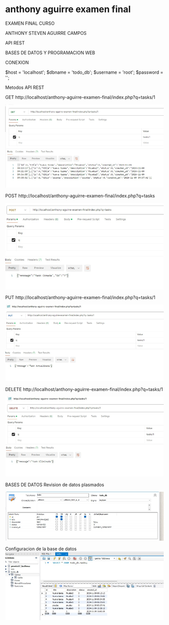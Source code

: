 # anthony aguirre examen final
EXAMEN FINAL CURSO

ANTHONY STEVEN AGUIRRE CAMPOS

API REST

BASES DE DATOS Y PROGRAMACION WEB

CONEXION

$host = 'localhost'; 
$dbname = 'todo_db'; 
$username = 'root'; 
$password = ''; 


Metodos API REST

GET
http://localhost/anthony-aguirre-examen-final/index.php?q=tasks/1

![Imagen de ejemplo](imagenes2/todos.jpeg)


POST
http://localhost/anthony-aguirre-examen-final/index.php?q=tasks


![Imagen de ejemplo](imagenes2/creada.jpeg)


PUT
http://localhost/anthony-aguirre-examen-final/index.php?q=tasks/1


![Imagen de ejemplo](imagenes2/actualizada.jpeg)

DELETE
http://localhost/anthony-aguirre-examen-final/index.php?q=tasks/1

![Imagen de ejemplo](imagenes2/eliminada.jpeg)



BASES DE DATOS
Revision de datos plasmados

![Imagen de ejemplo](imagenes2/base1.jpeg)

Configuracion de la base de datos
![Imagen de ejemplo](imagenes2/base2.jpeg)
